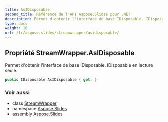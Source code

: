 ```yaml
---
title: AsIDisposable
second_title: Référence de l'API Aspose.Slides pour .NET
description: Permet d'obtenir l'interface de base IDisposable. IDisposable en lecture seule.
type: docs
weight: 10
url: /fr/aspose.slides/streamwrapper/asidisposable/
---
```


## Propriété StreamWrapper.AsIDisposable

Permet d'obtenir l'interface de base IDisposable. IDisposable en lecture seule.

```csharp
public IDisposable AsIDisposable { get; }
```

### Voir aussi

* class [StreamWrapper](../../streamwrapper)
* namespace [Aspose.Slides](../../streamwrapper)
* assembly [Aspose.Slides](../../../)

<!-- NE PAS ÉDITER : généré par xmldocmd pour Aspose.Slides.dll -->